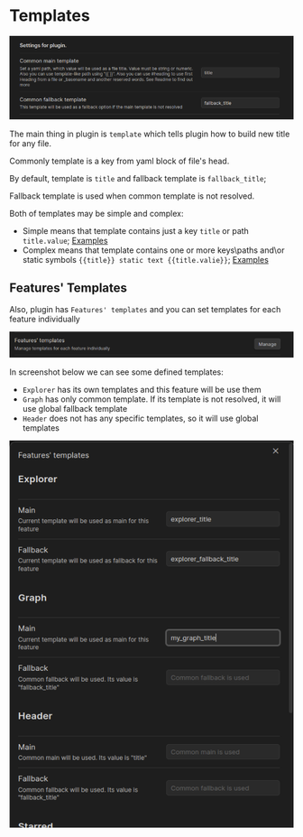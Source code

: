 # Templates

![img.png](img/Templates.png)

The main thing in plugin is `template` which tells plugin how to build new title for any file.

Commonly template is a key from yaml block of file's head.

By default, template is `title` and fallback template is `fallback_title`;

Fallback template is used when common template is not resolved.

Both of templates may be simple and complex:

- Simple means that template contains just a key `title` or path `title.value`; [Examples](TemplateExamples.md)
- Complex means that template contains one or more keys\paths and\or static
  symbols `{{title}} static text {{title.valie}}`; [Examples](TemplateExamples.md)


## Features' Templates

Also, plugin has `Features' templates` and you can set templates for each feature individually

![img_1.png](FeaturesTemplate.png)

In screenshot below we can see some defined templates:

- `Explorer` has its own templates and this feature will be use them
- `Graph` has only common template. If its template is not resolved, it will use global fallback template
- `Header` does not has any specific templates, so it will use global templates

![img.png](FeatureTemplateOpen.png)